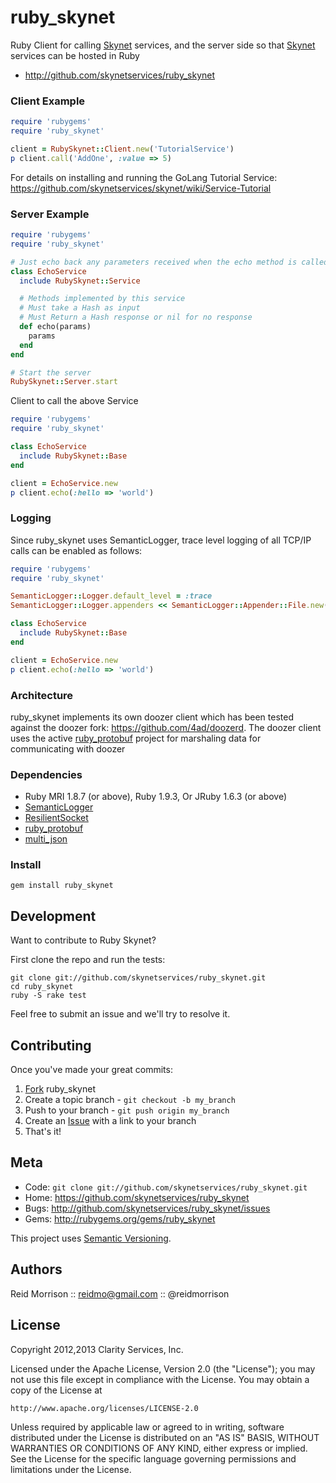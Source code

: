 ruby_skynet
===========

Ruby Client for calling [Skynet](https://github.com/skynetservices/skynet) services, and
the server side so that [Skynet](https://github.com/skynetservices/skynet) services can be hosted in Ruby

* http://github.com/skynetservices/ruby_skynet

### Client Example

```ruby
require 'rubygems'
require 'ruby_skynet'

client = RubySkynet::Client.new('TutorialService')
p client.call('AddOne', :value => 5)
```

For details on installing and running the GoLang Tutorial Service: https://github.com/skynetservices/skynet/wiki/Service-Tutorial

### Server Example

```ruby
require 'rubygems'
require 'ruby_skynet'

# Just echo back any parameters received when the echo method is called
class EchoService
  include RubySkynet::Service

  # Methods implemented by this service
  # Must take a Hash as input
  # Must Return a Hash response or nil for no response
  def echo(params)
    params
  end
end

# Start the server
RubySkynet::Server.start
```

Client to call the above Service
```ruby
require 'rubygems'
require 'ruby_skynet'

class EchoService
  include RubySkynet::Base
end

client = EchoService.new
p client.echo(:hello => 'world')
```

### Logging

Since ruby_skynet uses SemanticLogger, trace level logging of all TCP/IP
calls can be enabled as follows:

```ruby
require 'rubygems'
require 'ruby_skynet'

SemanticLogger::Logger.default_level = :trace
SemanticLogger::Logger.appenders << SemanticLogger::Appender::File.new('skynet.log')

class EchoService
  include RubySkynet::Base
end

client = EchoService.new
p client.echo(:hello => 'world')
```

### Architecture

ruby_skynet implements its own doozer client which has been tested against
the doozer fork: https://github.com/4ad/doozerd.
The doozer client uses the active [ruby_protobuf](https://github.com/macks/ruby-protobuf)
project for marshaling data for communicating with doozer

### Dependencies

- Ruby MRI 1.8.7 (or above), Ruby 1.9.3,  Or JRuby 1.6.3 (or above)
- [SemanticLogger](http://github.com/ClarityServices/semantic_logger)
- [ResilientSocket](https://github.com/ClarityServices/resilient_socket)
- [ruby_protobuf](https://github.com/macks/ruby-protobuf)
- [multi_json](https://github.com/intridea/multi_json)

### Install

    gem install ruby_skynet

Development
-----------

Want to contribute to Ruby Skynet?

First clone the repo and run the tests:

    git clone git://github.com/skynetservices/ruby_skynet.git
    cd ruby_skynet
    ruby -S rake test

Feel free to submit an issue and we'll try to resolve it.

Contributing
------------

Once you've made your great commits:

1. [Fork](http://help.github.com/forking/) ruby_skynet
2. Create a topic branch - `git checkout -b my_branch`
3. Push to your branch - `git push origin my_branch`
4. Create an [Issue](http://github.com/skynetservices/ruby_skynet/issues) with a link to your branch
5. That's it!

Meta
----

* Code: `git clone git://github.com/skynetservices/ruby_skynet.git`
* Home: <https://github.com/skynetservices/ruby_skynet>
* Bugs: <http://github.com/skynetservices/ruby_skynet/issues>
* Gems: <http://rubygems.org/gems/ruby_skynet>

This project uses [Semantic Versioning](http://semver.org/).

Authors
-------

Reid Morrison :: reidmo@gmail.com :: @reidmorrison

License
-------

Copyright 2012,2013 Clarity Services, Inc.

Licensed under the Apache License, Version 2.0 (the "License");
you may not use this file except in compliance with the License.
You may obtain a copy of the License at

    http://www.apache.org/licenses/LICENSE-2.0

Unless required by applicable law or agreed to in writing, software
distributed under the License is distributed on an "AS IS" BASIS,
WITHOUT WARRANTIES OR CONDITIONS OF ANY KIND, either express or implied.
See the License for the specific language governing permissions and
limitations under the License.
